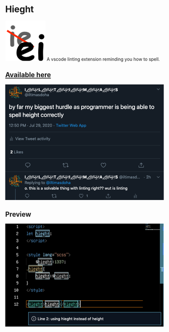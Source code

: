 # Hieght

![icon that has the letters "ie" in the background crossed out, and the letter "ei" in the foreground](icon.png)
A vscode linting extension reminding you how to spell.

## [Available here](https://marketplace.visualstudio.com/items?itemName=iltimasd.hieght-linter)

![a tweet that reads "by far my biggest hurdle as programmer is being able to spell height correctly" with a threaded tweet that reads "o. this is a solvable thing with linting right?? wut is linting"](tweet.png)

## Preview

![Screenshot of editor with many misspelled 'hieght's being highlighted by linter](example.png)
